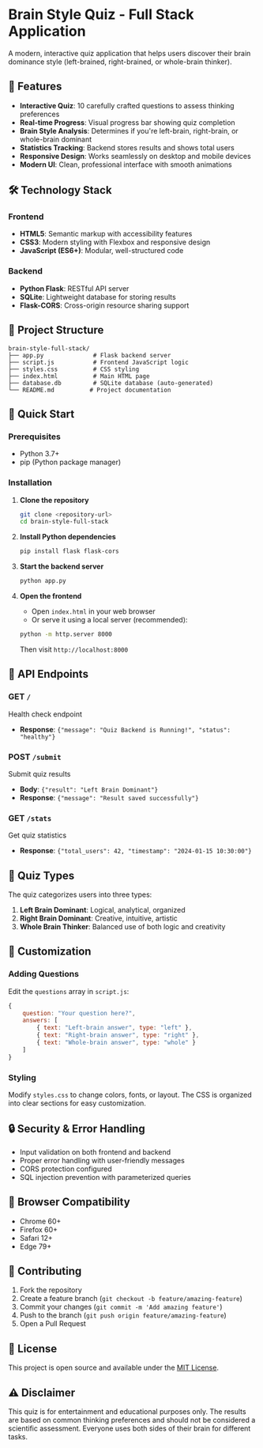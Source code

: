 # Brain Style Quiz - Full Stack Application

A modern, interactive quiz application that helps users discover their brain dominance style (left-brained, right-brained, or whole-brain thinker).

## 🚀 Features

- **Interactive Quiz**: 10 carefully crafted questions to assess thinking preferences
- **Real-time Progress**: Visual progress bar showing quiz completion
- **Brain Style Analysis**: Determines if you're left-brain, right-brain, or whole-brain dominant
- **Statistics Tracking**: Backend stores results and shows total users
- **Responsive Design**: Works seamlessly on desktop and mobile devices
- **Modern UI**: Clean, professional interface with smooth animations

## 🛠 Technology Stack

### Frontend
- **HTML5**: Semantic markup with accessibility features
- **CSS3**: Modern styling with Flexbox and responsive design
- **JavaScript (ES6+)**: Modular, well-structured code

### Backend
- **Python Flask**: RESTful API server
- **SQLite**: Lightweight database for storing results
- **Flask-CORS**: Cross-origin resource sharing support

## 📁 Project Structure

```
brain-style-full-stack/
├── app.py              # Flask backend server
├── script.js           # Frontend JavaScript logic
├── styles.css          # CSS styling
├── index.html          # Main HTML page
├── database.db         # SQLite database (auto-generated)
└── README.md          # Project documentation
```

## 🚀 Quick Start

### Prerequisites
- Python 3.7+
- pip (Python package manager)

### Installation

1. **Clone the repository**
   ```bash
   git clone <repository-url>
   cd brain-style-full-stack
   ```

2. **Install Python dependencies**
   ```bash
   pip install flask flask-cors
   ```

3. **Start the backend server**
   ```bash
   python app.py
   ```

4. **Open the frontend**
   - Open `index.html` in your web browser
   - Or serve it using a local server (recommended):
   ```bash
   python -m http.server 8000
   ```
   Then visit `http://localhost:8000`

## 🔧 API Endpoints

### GET `/`
Health check endpoint
- **Response**: `{"message": "Quiz Backend is Running!", "status": "healthy"}`

### POST `/submit`
Submit quiz results
- **Body**: `{"result": "Left Brain Dominant"}`
- **Response**: `{"message": "Result saved successfully"}`

### GET `/stats`
Get quiz statistics
- **Response**: `{"total_users": 42, "timestamp": "2024-01-15 10:30:00"}`

## 🧠 Quiz Types

The quiz categorizes users into three types:

1. **Left Brain Dominant**: Logical, analytical, organized
2. **Right Brain Dominant**: Creative, intuitive, artistic
3. **Whole Brain Thinker**: Balanced use of both logic and creativity


## 🎨 Customization

### Adding Questions
Edit the `questions` array in `script.js`:

```javascript
{
    question: "Your question here?",
    answers: [
        { text: "Left-brain answer", type: "left" },
        { text: "Right-brain answer", type: "right" },
        { text: "Whole-brain answer", type: "whole" }
    ]
}
```

### Styling
Modify `styles.css` to change colors, fonts, or layout. The CSS is organized into clear sections for easy customization.

## 🔒 Security & Error Handling

- Input validation on both frontend and backend
- Proper error handling with user-friendly messages
- CORS protection configured
- SQL injection prevention with parameterized queries

## 📱 Browser Compatibility

- Chrome 60+
- Firefox 60+
- Safari 12+
- Edge 79+

## 🤝 Contributing

1. Fork the repository
2. Create a feature branch (`git checkout -b feature/amazing-feature`)
3. Commit your changes (`git commit -m 'Add amazing feature'`)
4. Push to the branch (`git push origin feature/amazing-feature`)
5. Open a Pull Request

## 📄 License

This project is open source and available under the [MIT License](LICENSE).

## ⚠️ Disclaimer

This quiz is for entertainment and educational purposes only. The results are based on common thinking preferences and should not be considered a scientific assessment. Everyone uses both sides of their brain for different tasks.
